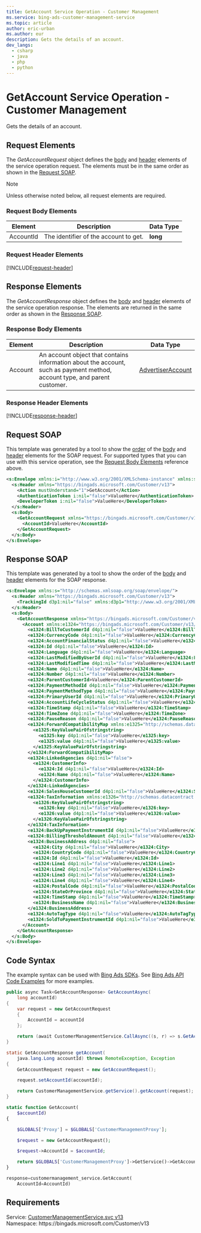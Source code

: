 ```yaml
---
title: GetAccount Service Operation - Customer Management
ms.service: bing-ads-customer-management-service
ms.topic: article
author: eric-urban
ms.author: eur
description: Gets the details of an account.
dev_langs: 
  - csharp
  - java
  - php
  - python
---
```

# GetAccount Service Operation - Customer Management
Gets the details of an account.

## <a name="request"></a>Request Elements
The *GetAccountRequest* object defines the [body](#request-body) and [header](#request-header) elements of the service operation request. The elements must be in the same order as shown in the [Request SOAP](#request-soap). 

> [!NOTE]
> Unless otherwise noted below, all request elements are required.

### <a name="request-body"></a>Request Body Elements

|Element|Description|Data Type|
|-----------|---------------|-------------|
|<a name="accountid"></a>AccountId|The identifier of the account to get.|**long**|

### <a name="request-header"></a>Request Header Elements
[!INCLUDE[request-header](./includes/request-header.md)]

## <a name="response"></a>Response Elements
The *GetAccountResponse* object defines the [body](#response-body) and [header](#response-header) elements of the service operation response. The elements are returned in the same order as shown in the [Response SOAP](#response-soap).

### <a name="response-body"></a>Response Body Elements

|Element|Description|Data Type|
|-----------|---------------|-------------|
|<a name="account"></a>Account|An account object that contains information about the account, such as payment method, account type, and parent customer.|[AdvertiserAccount](advertiseraccount.md)|

### <a name="response-header"></a>Response Header Elements
[!INCLUDE[response-header](./includes/response-header.md)]

## <a name="request-soap"></a>Request SOAP
This template was generated by a tool to show the [order](../guides/services-protocol.md#element-order) of the [body](#request-body) and [header](#request-header) elements for the SOAP request. For supported types that you can use with this service operation, see the [Request Body Elements](#request-header) reference above.

```xml
<s:Envelope xmlns:i="http://www.w3.org/2001/XMLSchema-instance" xmlns:s="http://schemas.xmlsoap.org/soap/envelope/">
  <s:Header xmlns="https://bingads.microsoft.com/Customer/v13">
    <Action mustUnderstand="1">GetAccount</Action>
    <AuthenticationToken i:nil="false">ValueHere</AuthenticationToken>
    <DeveloperToken i:nil="false">ValueHere</DeveloperToken>
  </s:Header>
  <s:Body>
    <GetAccountRequest xmlns="https://bingads.microsoft.com/Customer/v13">
      <AccountId>ValueHere</AccountId>
    </GetAccountRequest>
  </s:Body>
</s:Envelope>
```

## <a name="response-soap"></a>Response SOAP
This template was generated by a tool to show the order of the [body](#response-body) and [header](#response-header) elements for the SOAP response.

```xml
<s:Envelope xmlns:s="http://schemas.xmlsoap.org/soap/envelope/">
  <s:Header xmlns="https://bingads.microsoft.com/Customer/v13">
    <TrackingId d3p1:nil="false" xmlns:d3p1="http://www.w3.org/2001/XMLSchema-instance">ValueHere</TrackingId>
  </s:Header>
  <s:Body>
    <GetAccountResponse xmlns="https://bingads.microsoft.com/Customer/v13">
      <Account xmlns:e1324="https://bingads.microsoft.com/Customer/v13/Entities" d4p1:nil="false" xmlns:d4p1="http://www.w3.org/2001/XMLSchema-instance">
        <e1324:BillToCustomerId d4p1:nil="false">ValueHere</e1324:BillToCustomerId>
        <e1324:CurrencyCode d4p1:nil="false">ValueHere</e1324:CurrencyCode>
        <e1324:AccountFinancialStatus d4p1:nil="false">ValueHere</e1324:AccountFinancialStatus>
        <e1324:Id d4p1:nil="false">ValueHere</e1324:Id>
        <e1324:Language d4p1:nil="false">ValueHere</e1324:Language>
        <e1324:LastModifiedByUserId d4p1:nil="false">ValueHere</e1324:LastModifiedByUserId>
        <e1324:LastModifiedTime d4p1:nil="false">ValueHere</e1324:LastModifiedTime>
        <e1324:Name d4p1:nil="false">ValueHere</e1324:Name>
        <e1324:Number d4p1:nil="false">ValueHere</e1324:Number>
        <e1324:ParentCustomerId>ValueHere</e1324:ParentCustomerId>
        <e1324:PaymentMethodId d4p1:nil="false">ValueHere</e1324:PaymentMethodId>
        <e1324:PaymentMethodType d4p1:nil="false">ValueHere</e1324:PaymentMethodType>
        <e1324:PrimaryUserId d4p1:nil="false">ValueHere</e1324:PrimaryUserId>
        <e1324:AccountLifeCycleStatus d4p1:nil="false">ValueHere</e1324:AccountLifeCycleStatus>
        <e1324:TimeStamp d4p1:nil="false">ValueHere</e1324:TimeStamp>
        <e1324:TimeZone d4p1:nil="false">ValueHere</e1324:TimeZone>
        <e1324:PauseReason d4p1:nil="false">ValueHere</e1324:PauseReason>
        <e1324:ForwardCompatibilityMap xmlns:e1325="http://schemas.datacontract.org/2004/07/System.Collections.Generic" d4p1:nil="false">
          <e1325:KeyValuePairOfstringstring>
            <e1325:key d4p1:nil="false">ValueHere</e1325:key>
            <e1325:value d4p1:nil="false">ValueHere</e1325:value>
          </e1325:KeyValuePairOfstringstring>
        </e1324:ForwardCompatibilityMap>
        <e1324:LinkedAgencies d4p1:nil="false">
          <e1324:CustomerInfo>
            <e1324:Id d4p1:nil="false">ValueHere</e1324:Id>
            <e1324:Name d4p1:nil="false">ValueHere</e1324:Name>
          </e1324:CustomerInfo>
        </e1324:LinkedAgencies>
        <e1324:SalesHouseCustomerId d4p1:nil="false">ValueHere</e1324:SalesHouseCustomerId>
        <e1324:TaxInformation xmlns:e1326="http://schemas.datacontract.org/2004/07/System.Collections.Generic" d4p1:nil="false">
          <e1326:KeyValuePairOfstringstring>
            <e1326:key d4p1:nil="false">ValueHere</e1326:key>
            <e1326:value d4p1:nil="false">ValueHere</e1326:value>
          </e1326:KeyValuePairOfstringstring>
        </e1324:TaxInformation>
        <e1324:BackUpPaymentInstrumentId d4p1:nil="false">ValueHere</e1324:BackUpPaymentInstrumentId>
        <e1324:BillingThresholdAmount d4p1:nil="false">ValueHere</e1324:BillingThresholdAmount>
        <e1324:BusinessAddress d4p1:nil="false">
          <e1324:City d4p1:nil="false">ValueHere</e1324:City>
          <e1324:CountryCode d4p1:nil="false">ValueHere</e1324:CountryCode>
          <e1324:Id d4p1:nil="false">ValueHere</e1324:Id>
          <e1324:Line1 d4p1:nil="false">ValueHere</e1324:Line1>
          <e1324:Line2 d4p1:nil="false">ValueHere</e1324:Line2>
          <e1324:Line3 d4p1:nil="false">ValueHere</e1324:Line3>
          <e1324:Line4 d4p1:nil="false">ValueHere</e1324:Line4>
          <e1324:PostalCode d4p1:nil="false">ValueHere</e1324:PostalCode>
          <e1324:StateOrProvince d4p1:nil="false">ValueHere</e1324:StateOrProvince>
          <e1324:TimeStamp d4p1:nil="false">ValueHere</e1324:TimeStamp>
          <e1324:BusinessName d4p1:nil="false">ValueHere</e1324:BusinessName>
        </e1324:BusinessAddress>
        <e1324:AutoTagType d4p1:nil="false">ValueHere</e1324:AutoTagType>
        <e1324:SoldToPaymentInstrumentId d4p1:nil="false">ValueHere</e1324:SoldToPaymentInstrumentId>
      </Account>
    </GetAccountResponse>
  </s:Body>
</s:Envelope>
```

## <a name="example"></a>Code Syntax
The example syntax can be used with [Bing Ads SDKs](../guides/client-libraries.md). See [Bing Ads API Code Examples](../guides/code-examples.md) for more examples.
```csharp
public async Task<GetAccountResponse> GetAccountAsync(
	long accountId)
{
	var request = new GetAccountRequest
	{
		AccountId = accountId
	};

	return (await CustomerManagementService.CallAsync((s, r) => s.GetAccountAsync(r), request));
}
```
```java
static GetAccountResponse getAccount(
	java.lang.Long accountId) throws RemoteException, Exception
{
	GetAccountRequest request = new GetAccountRequest();

	request.setAccountId(accountId);

	return CustomerManagementService.getService().getAccount(request);
}
```
```php
static function GetAccount(
	$accountId)
{

	$GLOBALS['Proxy'] = $GLOBALS['CustomerManagementProxy'];

	$request = new GetAccountRequest();

	$request->AccountId = $accountId;

	return $GLOBALS['CustomerManagementProxy']->GetService()->GetAccount($request);
}
```
```python
response=customermanagement_service.GetAccount(
	AccountId=AccountId)
```

## Requirements
Service: [CustomerManagementService.svc v13](https://clientcenter.api.bingads.microsoft.com/Api/CustomerManagement/v13/CustomerManagementService.svc)  
Namespace: https\://bingads.microsoft.com/Customer/v13  

